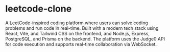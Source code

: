 # leetcode-clone
A LeetCode-inspired coding platform where users can solve coding problems and run code in real-time. Built with a modern tech stack using React, Vite, and Tailwind CSS on the frontend, and Node.js, Express, PostgreSQL, and Prisma on the backend. The platform uses the Judge0 API for code execution and supports real-time collaboration via WebSocket.
